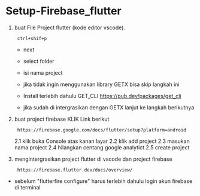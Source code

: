 # Setup-Firebase_flutter


1. buat File Project flutter (kode editor vscode).

        ctrl+shif+p
   * next 
   * select folder
   * isi nama project

   * jika tidak ingin menggunakan library GETX bisa skip langkah ini
   * Install terlebih dahulu GET_CLI
        https://pub.dev/packages/get_cli
   * jika sudah di intergrasikan dengan GETX lanjut ke langkah berikutnya


2. buat project firebase KLIK Link berikut

        https://firebase.google.com/docs/flutter/setup?platform=android
   
   2.1 klik buka Console atas kanan layar
   2.2 klik add project
   2.3 masukan nama project
   2.4 hilangkan centang google analytict
   2.5 create project
  
        
3. mengintergrasikan project flutter di vscode dan project firebase

        https://firebase.flutter.dev/docs/overview/
  * sebelum "flutterfire configure" harus terlebih dahulu login akun firebase di terminal

